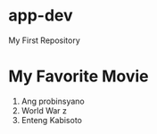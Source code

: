 # app-dev
My First Repository
# My Favorite Movie
1. Ang probinsyano
2. World War z
3. Enteng Kabisoto
